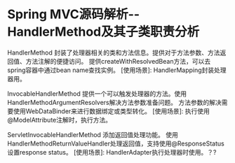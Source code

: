 # Spring MVC源码解析--HandlerMethod及其子类职责分析

HandlerMethod
封装了处理器相关的类和方法信息。提供对于方法参数、方法返回值、方法注解的便捷访问。
提供createWithResolvedBean方法，可以去spring容器中通过bean name查找实例。
[使用场景]: HandlerMapping封装处理器用。

InvocableHandlerMethod
提供一个可以触发处理器的方法。使用HandlerMethodArgumentResolvers解决方法参数准备问题。
方法参数的解决需要使用WebDataBinder来进行数据绑定或类型转化。
[使用场景]: 执行使用@ModelAttribute注解时，执行方法。


ServletInvocableHandlerMethod
添加返回值处理功能。
使用HandlerMethodReturnValueHandler处理返回值，支持使用@ResponseStatus设置response status。
[使用场景]: HandlerAdapter执行处理器时使用。？?

